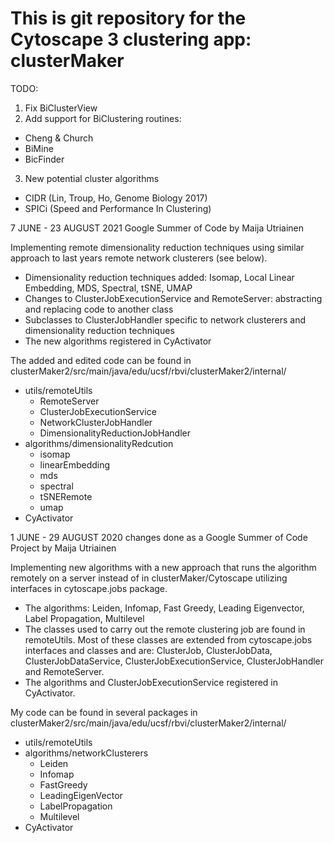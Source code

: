 # This is git repository for the Cytoscape 3 clustering app: clusterMaker

TODO:
1) Fix BiClusterView
2) Add support for BiClustering routines: 
 * Cheng & Church
 * BiMine
 * BicFinder
3) New potential cluster algorithms
 * CIDR (Lin, Troup, Ho, Genome Biology 2017)
 * SPICi (Speed and Performance In Clustering)





7 JUNE - 23 AUGUST 2021 Google Summer of Code by Maija Utriainen

Implementing remote dimensionality reduction techniques using similar approach to last years remote network clusterers (see below).
  - Dimensionality reduction techniques added: Isomap, Local Linear Embedding, MDS, Spectral, tSNE, UMAP
  - Changes to ClusterJobExecutionService and RemoteServer: abstracting and replacing code to another class
  - Subclasses to ClusterJobHandler specific to network clusterers and dimensionality reduction techniques
  - The new algorithms registered in CyActivator

The added and edited code can be found in clusterMaker2/src/main/java/edu/ucsf/rbvi/clusterMaker2/internal/
  - utils/remoteUtils
    - RemoteServer 
    - ClusterJobExecutionService
    - NetworkClusterJobHandler
    - DimensionalityReductionJobHandler
  - algorithms/dimensionalityRedcution
    - isomap
    - linearEmbedding
    - mds
    - spectral
    - tSNERemote
    - umap
  - CyActivator 




1 JUNE - 29 AUGUST 2020 changes done as a Google Summer of Code Project by Maija Utriainen

Implementing new algorithms with a new approach that runs the algorithm remotely on a server instead of in clusterMaker/Cytoscape utilizing interfaces in cytoscape.jobs package. 
  - The algorithms: Leiden, Infomap, Fast Greedy, Leading Eigenvector, Label Propagation, Multilevel
  - The classes used to carry out the remote clustering job are found in remoteUtils. Most of these classes are extended from cytoscape.jobs interfaces and classes and are:
    ClusterJob, ClusterJobData, ClusterJobDataService, ClusterJobExecutionService, ClusterJobHandler and RemoteServer.
  - The algorithms and ClusterJobExecutionService registered in CyActivator.

My code can be found in several packages in clusterMaker2/src/main/java/edu/ucsf/rbvi/clusterMaker2/internal/
 - utils/remoteUtils
 - algorithms/networkClusterers
    - Leiden
    - Infomap
    - FastGreedy
    - LeadingEigenVector
    - LabelPropagation
    - Multilevel
 - CyActivator
